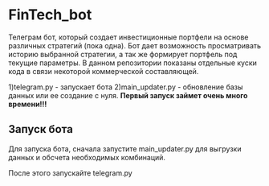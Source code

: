 # FinTech_bot
Телеграм бот, который создает инвестиционные портфели на основе различных стратегий (пока одна). 
Бот дает возможность просматривать историю выбранной стратегии, а так же формирует портфель под текущие параметры.
В данном репозитории показаны отдельные куски кода в связи некоторой коммерческой составляющей.


1)telegram.py - запускает бота
2)main_updater.py - обновление базы данных или ее создание с нуля. **Первый запуск займет очень много времени!!!**


## Запуск бота

Для запуска бота, сначала запустите main_updater.py для выгрузки данных и обсчета необходимых комбинаций.

После этого запускайте telegram.py


